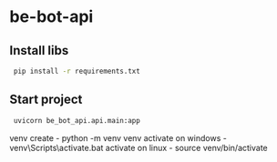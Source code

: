 # be-bot-api

## Install libs

```bash
 pip install -r requirements.txt
```

## Start project

```bash
 uvicorn be_bot_api.api.main:app
```


venv
create - python -m venv venv
activate on windows - venv\Scripts\activate.bat
activate on linux - source venv/bin/activate
